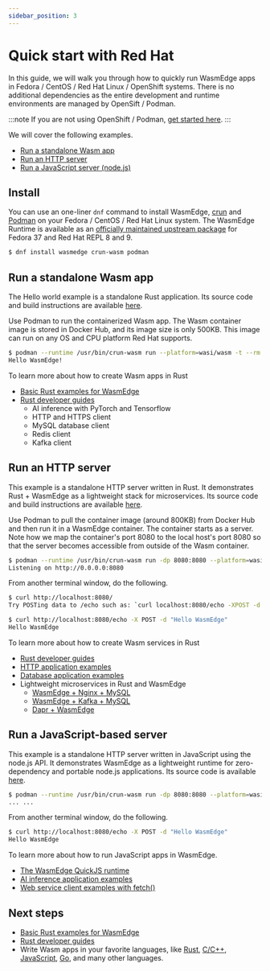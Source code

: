 ```yaml
---
sidebar_position: 3
---
```


# Quick start with Red Hat

In this guide, we will walk you through how to quickly run WasmEdge apps in Fedora / CentOS / Red Hat Linux / OpenShift systems. There is no additional dependencies as the entire development and runtime environments are managed by OpenSift / Podman.

<!-- prettier-ignore -->
:::note
If you are not using OpenShift / Podman, [get started here](quick_start).
:::

We will cover the following examples.

-   [Run a standalone Wasm app](#run-a-standalone-wasm-app)
-   [Run an HTTP server](#run-an-http-server)
-   [Run a JavaScript server (node.js)](#run-a-javascript-based-server)

## Install

You can use an one-liner `dnf` command to install WasmEdge, [crun](https://github.com/containers/crun) and [Podman](https://www.redhat.com/en/topics/containers/what-is-podman) on your Fedora / CentOS / Red Hat Linux system. The WasmEdge Runtime is available as an [officially maintained upstream package](https://packages.fedoraproject.org/pkgs/wasmedge/wasmedge/index.html) for Fedora 37 and Red Hat REPL 8 and 9.

```bash
$ dnf install wasmedge crun-wasm podman
```

## Run a standalone Wasm app

The Hello world example is a standalone Rust application. Its source code and build instructions are available [here](https://github.com/second-state/rust-examples/tree/main/hello).

Use Podman to run the containerized Wasm app. The Wasm container image is stored in Docker Hub, and its image size is only 500KB. This image can run on any OS and CPU platform Red Hat supports.

```bash
$ podman --runtime /usr/bin/crun-wasm run --platform=wasi/wasm -t --rm docker.io/secondstate/rust-example-hello:latest
Hello WasmEdge!
```

To learn more about how to create Wasm apps in Rust

-   [Basic Rust examples for WasmEdge](https://github.com/second-state/rust-examples)
-   [Rust developer guides](../../category/develop-wasm-apps-in-rust)
    -   AI inference with PyTorch and Tensorflow
    -   HTTP and HTTPS client
    -   MySQL database client
    -   Redis client
    -   Kafka client

## Run an HTTP server

This example is a standalone HTTP server written in Rust. It demonstrates Rust + WasmEdge as a lightweight stack for microservices. Its source code and build instructions are available [here](https://github.com/second-state/rust-examples/tree/main/server).

Use Podman to pull the container image (around 800KB) from Docker Hub and then run it in a WasmEdge container. The container starts as a server. Note how we map the container's port 8080 to the local host's port 8080 so that the server becomes accessible from outside of the Wasm container.

```bash
$ podman --runtime /usr/bin/crun-wasm run -dp 8080:8080 --platform=wasi/wasm -t --rm docker.io/secondstate/rust-example-server:latest
Listening on http://0.0.0.0:8080
```

From another terminal window, do the following.

```bash
$ curl http://localhost:8080/
Try POSTing data to /echo such as: `curl localhost:8080/echo -XPOST -d 'hello world'`

$ curl http://localhost:8080/echo -X POST -d "Hello WasmEdge"
Hello WasmEdge
```

To learn more about how to create Wasm services in Rust

-   [Rust developer guides](../../category/develop-wasm-apps-in-rust)
-   [HTTP application examples](https://github.com/WasmEdge/wasmedge_hyper_demo)
-   [Database application examples](https://github.com/WasmEdge/wasmedge-db-examples)
-   Lightweight microservices in Rust and WasmEdge
    -   [WasmEdge + Nginx + MySQL](https://github.com/second-state/microservice-rust-mysql)
    -   [WasmEdge + Kafka + MySQL](https://github.com/docker/awesome-compose/tree/master/wasmedge-kafka-mysql)
    -   [Dapr + WasmEdge](https://github.com/second-state/dapr-wasm)

## Run a JavaScript-based server

This example is a standalone HTTP server written in JavaScript using the node.js API. It demonstrates WasmEdge as a lightweight runtime for zero-dependency and portable node.js applications. Its source code is available [here](https://github.com/second-state/wasmedge-quickjs/tree/main/example_js/docker_wasm/server).

```bash
$ podman --runtime /usr/bin/crun-wasm run -dp 8080:8080 --platform=wasi/wasm -t --rm docker.io/secondstate/node-example-server:latest
... ...
```

From another terminal window, do the following.

```bash
$ curl http://localhost:8080/echo -X POST -d "Hello WasmEdge"
Hello WasmEdge
```

To learn more about how to run JavaScript apps in WasmEdge.

-   [The WasmEdge QuickJS runtime](https://github.com/second-state/wasmedge-quickjs)
-   [AI inference application examples](https://github.com/second-state/wasmedge-quickjs/tree/main/example_js/tensorflow_lite_demo)
-   [Web service client examples with fetch()](https://github.com/second-state/wasmedge-quickjs/blob/main/example_js/wasi_http_fetch.js)

## Next steps

-   [Basic Rust examples for WasmEdge](https://github.com/second-state/rust-examples)
-   [Rust developer guides](../../category/develop-wasm-apps-in-rust)
-   Write Wasm apps in your favorite languages, like [Rust](../../category/develop-wasm-apps-in-rust), [C/C++](../../category/develop-wasm-apps-in-cc), [JavaScript](../../category/develop-wasm-apps-in-javascript), [Go](../../category/develop-wasm-apps-in-go), and many other languages.
